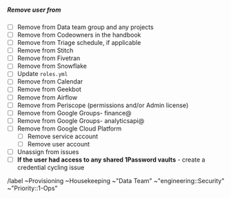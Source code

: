##### Remove user from

- [ ] Remove from Data team group and any projects
- [ ] Remove from Codeowners in the handbook
- [ ] Remove from Triage schedule, if applicable
- [ ] Remove from Stitch
- [ ] Remove from Fivetran
- [ ] Remove from Snowflake
- [ ] Update `roles.yml`
- [ ] Remove from Calendar
- [ ] Remove from Geekbot
- [ ] Remove from Airflow
- [ ] Remove from Periscope (permissions and/or Admin license) 
- [ ] Remove from Google Groups- finance@
- [ ] Remove from Google Groups- analyticsapi@
- [ ] Remove from Google Cloud Platform
  - [ ] Remove service account
  - [ ] Remove user account
- [ ] Unassign from issues
- [ ] **If the user had access to any shared 1Password vaults** - create a credential cycling issue
 
/label ~Provisioning ~Housekeeping ~"Data Team" ~"engineering::Security" ~"Priority::1-Ops" 

